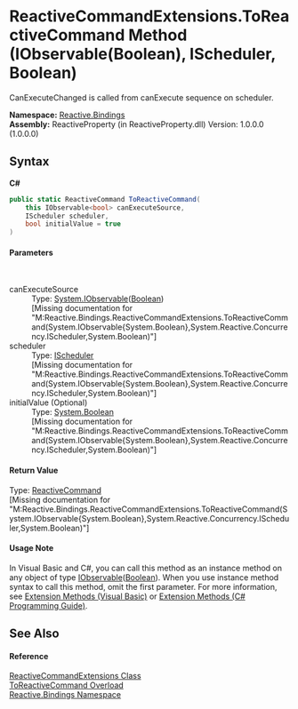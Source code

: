 # ReactiveCommandExtensions.ToReactiveCommand Method (IObservable(Boolean), IScheduler, Boolean)
 

CanExecuteChanged is called from canExecute sequence on scheduler.

**Namespace:**&nbsp;<a href="c3971206-685a-088e-bb60-d89f59135b99">Reactive.Bindings</a><br />**Assembly:**&nbsp;ReactiveProperty (in ReactiveProperty.dll) Version: 1.0.0.0 (1.0.0.0)

## Syntax

**C#**<br />
``` C#
public static ReactiveCommand ToReactiveCommand(
	this IObservable<bool> canExecuteSource,
	IScheduler scheduler,
	bool initialValue = true
)
```


#### Parameters
&nbsp;<dl><dt>canExecuteSource</dt><dd>Type: <a href="http://msdn2.microsoft.com/en-us/library/dd990377" target="_blank">System.IObservable</a>(<a href="http://msdn2.microsoft.com/en-us/library/a28wyd50" target="_blank">Boolean</a>)<br />\[Missing <param name="canExecuteSource"/> documentation for "M:Reactive.Bindings.ReactiveCommandExtensions.ToReactiveCommand(System.IObservable{System.Boolean},System.Reactive.Concurrency.IScheduler,System.Boolean)"\]</dd><dt>scheduler</dt><dd>Type: <a href="http://msdn2.microsoft.com/en-us/library/hh229149" target="_blank">IScheduler</a><br />\[Missing <param name="scheduler"/> documentation for "M:Reactive.Bindings.ReactiveCommandExtensions.ToReactiveCommand(System.IObservable{System.Boolean},System.Reactive.Concurrency.IScheduler,System.Boolean)"\]</dd><dt>initialValue (Optional)</dt><dd>Type: <a href="http://msdn2.microsoft.com/en-us/library/a28wyd50" target="_blank">System.Boolean</a><br />\[Missing <param name="initialValue"/> documentation for "M:Reactive.Bindings.ReactiveCommandExtensions.ToReactiveCommand(System.IObservable{System.Boolean},System.Reactive.Concurrency.IScheduler,System.Boolean)"\]</dd></dl>

#### Return Value
Type: <a href="65423103-e289-5b38-37cb-288deb1fcdb1">ReactiveCommand</a><br />\[Missing <returns> documentation for "M:Reactive.Bindings.ReactiveCommandExtensions.ToReactiveCommand(System.IObservable{System.Boolean},System.Reactive.Concurrency.IScheduler,System.Boolean)"\]

#### Usage Note
In Visual Basic and C#, you can call this method as an instance method on any object of type <a href="http://msdn2.microsoft.com/en-us/library/dd990377" target="_blank">IObservable</a>(<a href="http://msdn2.microsoft.com/en-us/library/a28wyd50" target="_blank">Boolean</a>). When you use instance method syntax to call this method, omit the first parameter. For more information, see <a href="http://msdn.microsoft.com/en-us/library/bb384936.aspx">Extension Methods (Visual Basic)</a> or <a href="http://msdn.microsoft.com/en-us/library/bb383977.aspx">Extension Methods (C# Programming Guide)</a>.

## See Also


#### Reference
<a href="11e6f855-d14e-7dbf-8fa1-86b01a92684a">ReactiveCommandExtensions Class</a><br /><a href="c507c4df-016a-ddbe-7d92-6b7b6f806738">ToReactiveCommand Overload</a><br /><a href="c3971206-685a-088e-bb60-d89f59135b99">Reactive.Bindings Namespace</a><br />